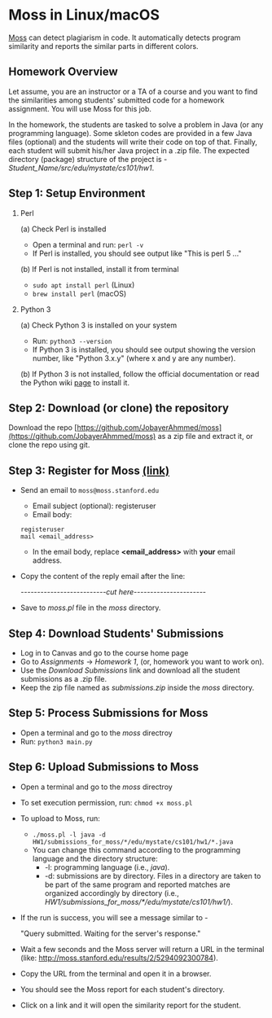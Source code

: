 # Moss in Linux/macOS
[Moss](https://theory.stanford.edu/~aiken/moss/) can detect plagiarism in code.
It automatically detects program similarity and reports the similar parts in
different colors.

## Homework Overview

Let assume, you are an instructor or a TA of a course and you want to find
the similarities among students' submitted code for a homework assignment. 
You will use Moss for this job. 

In the homework, the students are tasked to
solve a problem in Java (or any programming language). 
Some skleton codes are provided in a few Java files
(optional) and the students will write their code on top of that. Finally,
each student will submit his/her Java project in a .zip file. The expected 
directory (package) structure of the project is - 
*Student_Name/src/edu/mystate/cs101/hw1*.

## Step 1: Setup Environment 

1. Perl

    (a) Check Perl is installed
    - Open a terminal and run: `perl -v`
    - If Perl is installed, you should see output like "This is perl 5 ..."

    (b) If Perl is not installed, install it from terminal
    - `sudo apt install perl` (Linux)
    - `brew install perl` (macOS)

2. Python 3

    (a) Check Python 3 is installed on your system
    - Run: `python3 --version`
    - If Python 3 is installed, you should see output showing the version 
      number, like "Python 3.x.y" (where x and y are any number).

    (b) If Python 3 is not installed, follow the official documentation 
    or read the Python wiki 
    [page](https://wiki.python.org/moin/BeginnersGuide/Download) to install it.

## Step 2: Download (or clone) the repository

Download the repo 
[https://github.com/JobayerAhmmed/moss](https://github.com/JobayerAhmmed/moss)
as a zip file and extract it, or clone the repo using git.

## Step 3: Register for Moss [(link)](https://theory.stanford.edu/~aiken/moss/#:~:text=Registering%20for%20Moss)

- Send an email to `moss@moss.stanford.edu`
    - Email subject (optional): registeruser
    - Email body: 
    ```
    registeruser
    mail <email_address>
    ```
    - In the email body, replace **<email_address>** with **your** email address.

- Copy the content of the reply email after the line:
    
    *--------------------------cut here----------------------*
- Save to *moss.pl* file in the *moss* directory.

## Step 4: Download Students' Submissions

- Log in to Canvas and go to the course home page
- Go to *Assignments* -> *Homework 1*, 
  (or, homework you want to work on).
- Use the *Download Submissions* link and download all the student submissions 
  as a .zip file.
- Keep the zip file named as *submissions.zip* inside the *moss* directory.

## Step 5: Process Submissions for Moss

- Open a terminal and go to the *moss* directroy
- Run: `python3 main.py`

## Step 6: Upload Submissions to Moss

- Open a terminal and go to the *moss* directroy
- To set execution permission, run: `chmod +x moss.pl`
- To upload to Moss, run: 
    - `./moss.pl -l java -d HW1/submissions_for_moss/*/edu/mystate/cs101/hw1/*.java`
    - You can change this command according to the programming language 
      and the directory structure:
        - -l: programming language (i.e., *java*).
        - -d: submissions are by directory. Files in a directory are taken to
          be part of the same program and reported matches are organized
          accordingly by directory
          (i.e., *HW1/submissions_for_moss/\*/edu/mystate/cs101/hw1/*).
- If the run is success, you will see a message similar to - 

    "Query submitted.  Waiting for the server's response."
 
- Wait a few seconds and the Moss server will return a URL in the terminal 
(like: http://moss.stanford.edu/results/2/5294092300784).
- Copy the URL from the terminal and open it in a browser.
- You should see the Moss report for each student's directory.
- Click on a link and it will open the similarity report for the student.
